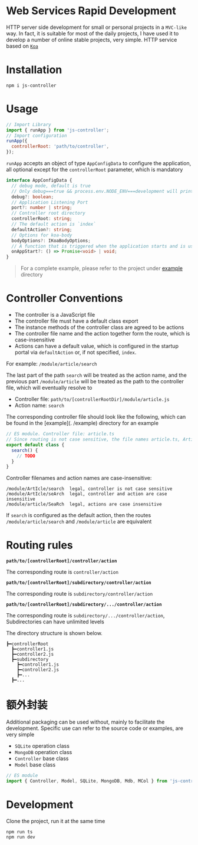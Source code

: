 # Web Services Rapid Development

HTTP server side development for small or personal projects in a `MVC-like` way. In fact, it is suitable for most of the daily projects, I have used it to develop a number of online stable projects, very simple. HTTP service based on [`Koa`](https://github.com/koajs/koa)

# Installation

```
npm i js-controller
```

# Usage

```js
// Import Library
import { runApp } from 'js-controller';
// Import configuration
runApp({
  controllerRoot: 'path/to/controller',
});
```

`runApp` accepts an object of type `AppConfigData` to configure the application, all optional except for the `controllerRoot` parameter, which is mandatory

```ts
interface AppConfigData {
  // debug mode, default is true
  // Only debug===true && process.env.NODE_ENV===development will print the log
  debug?: boolean;
  // Application Listening Port
  port?: number | string;
  // Controller root directory
  controllerRoot: string;
  // The default action is `index`
  defaultAction?: string;
  // Options for koa-body
  bodyOptions?: IKoaBodyOptions;
  // A function that is triggered when the application starts and is used to initialize some functions
  onAppStart?: () => Promise<void> | void;
}
```

> For a complete example, please refer to the project under [example](./example) directory

# Controller Conventions

- The controller is a JavaScript file
- The controller file must have a default class export
- The instance methods of the controller class are agreed to be actions
- The controller file name and the action together form the route, which is case-insensitive
- Actions can have a default value, which is configured in the startup portal via `defaultAction` or, if not specified, `index`.

For example: `/module/article/search`

The last part of the path `search` will be treated as the action name, and the previous part `/module/article` will be treated as the path to the controller file, which will eventually resolve to

- Controller file: `path/to/[controllerRootDir]/module/article.js`
- Action name: `search`

The corresponding controller file should look like the following, which can be found in the [example](. /example) directory for an example

```js
// ES module. Controller file: article.ts
// Since routing is not case sensitive, the file names article.ts, Article.ts, arTicle.ts are fine
export default class {
  search() {
    // TODO
  }
}
```

Controller filenames and action names are case-insensitive:

```
/module/ArtIcle/search  legal, controller is not case sensitive
/module/ArtIcle/seArch  legal, controller and action are case insensitive
/module/article/SeaRch  legal, actions are case insensitive
```

If `search` is configured as the default action, then the routes `/module/article/search` and `/module/article` are equivalent

# Routing rules

**`path/to/[controllerRoot]/controller/action`**

The corresponding route is `controller/action`

**`path/to/[controllerRoot]/subdirectory/controller/action`**

The corresponding route is `subdirectory/controller/action`

**`path/to/[controllerRoot]/subdirectory/.../controller/action`**

The corresponding route is `subdirectory/.../controller/action`, Subdirectories can have unlimited levels

The directory structure is shown below.

```
┣━controllerRoot
  ┣━controller1.js
  ┣━controller2.js
  ┣━subdirectory
    ┣━controller1.js
    ┣━controller2.js
    ┣━...
  ┣━...
```

# 额外封装

Additional packaging can be used without, mainly to facilitate the development. Specific use can refer to the source code or examples, are very simple

- `SQLite` operation class
- `MongoDB` operation class
- `Controller` base class
- `Model` base class

```ts
// ES module
import { Controller, Model, SQLite, MongoDB, Mdb, MCol } from 'js-controller';
```

# Development

Clone the project, run it at the same time

```
npm run ts
npm run dev
```

